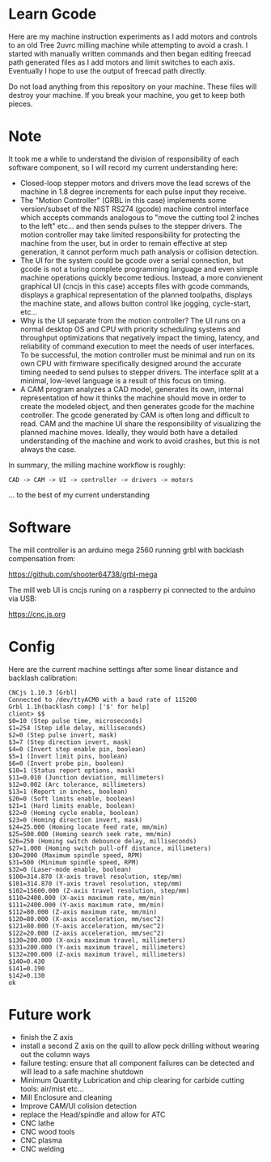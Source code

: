 # Learn Gcode

Here are my machine instruction experiments as I add motors and controls to an old Tree 2uvrc milling machine while attempting to avoid a crash.
I started with manually written commands and then began editing freecad path generated files as I add motors and limit switches to each axis.
Eventually I hope to use the output of freecad path directly.


Do not load anything from this repository on your machine. These files will destroy your machine. If you break your machine, you get to keep both pieces.

# Note

It took me a while to understand the division of responsibility of each software component, so I will record my current understanding here:

* Closed-loop stepper motors and drivers move the lead screws of the machine in 1.8 degree increments for each pulse input they receive.
* The "Motion Controller" (GRBL in this case) implements some version/subset of the NIST RS274 (gcode) machine control interface which accepts commands analogous to "move the cutting tool 2 inches to the left" etc... and then sends pulses to the stepper drivers. The motion controller may take limited responsibility for protecting the machine from the user, but in order to remain effective at step generation, it cannot perform much path analysis or collision detection.
* The UI for the system could be gcode over a serial connection, but gcode is not a turing complete programming language and even simple machine operations quickly become tedious. Instead, a more convienent graphical UI (cncjs in this case) accepts files with gcode commands, displays a graphical representation of the planned toolpaths, displays the machine state, and allows button control like jogging, cycle-start, etc...
* Why is the UI separate from the motion controller? The UI runs on a normal desktop OS and CPU with priority scheduling systems and throughput optimizations that negatively impact the timing, latency, and reliability of command execution to meet the needs of user interfaces. To be successful, the motion controller must be minimal and run on its own CPU with firmware specifically designed around the accurate timing needed to send pulses to stepper drivers. The interface split at a minimal, low-level language is a result of this focus on timing.
* A CAM program analyzes a CAD model, generates its own, internal representation of how it thinks the machine should move in order to create the modeled object, and then generates gcode for the machine controller. The gcode generated by CAM is often long and difficult to read. CAM and the machine UI share the responsibility of visualizing the planned machine moves. Ideally, they would both have a detailed understanding of the machine and work to avoid crashes, but this is not always the case.

In summary, the milling machine workflow is roughly:

```
CAD -> CAM -> UI -> controller -> drivers -> motors
```

... to the best of my current understanding


# Software

The mill controller is an arduino mega 2560 running grbl with backlash compensation from:

https://github.com/shooter64738/grbl-mega


The mill web UI is cncjs runing on a raspberry pi connected to the arduino via USB:

https://cnc.js.org


# Config

Here are the current machine settings after some linear distance and backlash calibration:

```
CNCjs 1.10.3 [Grbl]
Connected to /dev/ttyACM0 with a baud rate of 115200
Grbl 1.1h(backlash comp) ['$' for help]
client> $$
$0=10 (Step pulse time, microseconds)
$1=254 (Step idle delay, milliseconds)
$2=0 (Step pulse invert, mask)
$3=7 (Step direction invert, mask)
$4=0 (Invert step enable pin, boolean)
$5=1 (Invert limit pins, boolean)
$6=0 (Invert probe pin, boolean)
$10=1 (Status report options, mask)
$11=0.010 (Junction deviation, millimeters)
$12=0.002 (Arc tolerance, millimeters)
$13=1 (Report in inches, boolean)
$20=0 (Soft limits enable, boolean)
$21=1 (Hard limits enable, boolean)
$22=0 (Homing cycle enable, boolean)
$23=0 (Homing direction invert, mask)
$24=25.000 (Homing locate feed rate, mm/min)
$25=500.000 (Homing search seek rate, mm/min)
$26=250 (Homing switch debounce delay, milliseconds)
$27=1.000 (Homing switch pull-off distance, millimeters)
$30=2000 (Maximum spindle speed, RPM)
$31=500 (Minimum spindle speed, RPM)
$32=0 (Laser-mode enable, boolean)
$100=314.870 (X-axis travel resolution, step/mm)
$101=314.870 (Y-axis travel resolution, step/mm)
$102=15600.000 (Z-axis travel resolution, step/mm)
$110=2400.000 (X-axis maximum rate, mm/min)
$111=2400.000 (Y-axis maximum rate, mm/min)
$112=80.000 (Z-axis maximum rate, mm/min)
$120=80.000 (X-axis acceleration, mm/sec^2)
$121=80.000 (Y-axis acceleration, mm/sec^2)
$122=20.000 (Z-axis acceleration, mm/sec^2)
$130=200.000 (X-axis maximum travel, millimeters)
$131=200.000 (Y-axis maximum travel, millimeters)
$132=200.000 (Z-axis maximum travel, millimeters)
$140=0.430
$141=0.190
$142=0.130
ok
```

# Future work

* finish the Z axis
* install a second Z axis on the quill to allow peck drilling without wearing out the column ways
* failure testing: ensure that all component failures can be detected and will lead to a safe machine shutdown
* Minimum Quantity Lubrication and chip clearing for carbide cutting tools: air/mist etc...
* Mill Enclosure and cleaning
* Improve CAM/UI colision detection
* replace the Head/spindle and allow for ATC
* CNC lathe
* CNC wood tools
* CNC plasma
* CNC welding
